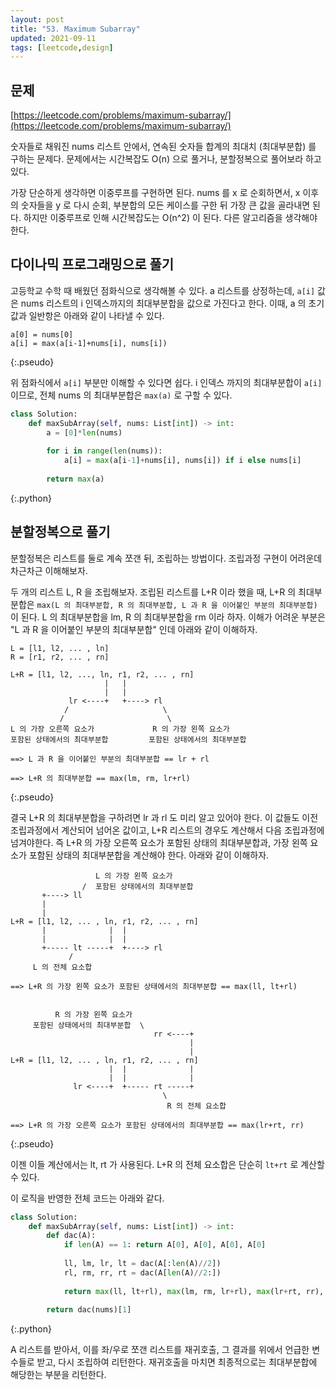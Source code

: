 ```yaml
---
layout: post
title: "53. Maximum Subarray"
updated: 2021-09-11
tags: [leetcode,design]
---
```


## 문제

[https://leetcode.com/problems/maximum-subarray/](https://leetcode.com/problems/maximum-subarray/)

숫자들로 채워진 nums 리스트 안에서, 연속된 숫자들 합계의 최대치 (최대부분합) 를 구하는 문제다. 문제에서는 시간복잡도 O(n) 으로 풀거나, 분할정복으로 풀어보라 하고있다.

가장 단순하게 생각하면 이중루프를 구현하면 된다. nums 를 x 로 순회하면서, x 이후의 숫자들을 y 로 다시 순회, 부분합의 모든 케이스를 구한 뒤 가장 큰 값을 골라내면 된다. 하지만 이중루프로 인해 시간복잡도는 O(n^2) 이 된다. 다른 알고리즘을 생각해야 한다.

## 다이나믹 프로그래밍으로 풀기

고등학교 수학 때 배웠던 점화식으로 생각해볼 수 있다. a 리스트를 상정하는데, `a[i]` 값은 nums 리스트의 i 인덱스까지의 최대부분합을 값으로 가진다고 한다. 이때, a 의 초기값과 일반항은 아래와 같이 나타낼 수 있다.

```plaintext
a[0] = nums[0]
a[i] = max(a[i-1]+nums[i], nums[i])
```
{:.pseudo}

위 점화식에서 `a[i]` 부분만 이해할 수 있다면 쉽다. i 인덱스 까지의 최대부분합이 `a[i]` 이므로, 전체 nums 의 최대부분합은 `max(a)` 로 구할 수 있다.

```python
class Solution:
    def maxSubArray(self, nums: List[int]) -> int:
        a = [0]*len(nums)
        
        for i in range(len(nums)):
            a[i] = max(a[i-1]+nums[i], nums[i]) if i else nums[i]
            
        return max(a)
```
{:.python}

## 분할정복으로 풀기

분할정복은 리스트를 둘로 계속 쪼갠 뒤, 조립하는 방법이다. 조립과정 구현이 어려운데 차근차근 이해해보자. 

두 개의 리스트 L, R 을 조립해보자. 조립된 리스트를 L+R 이라 했을 때, L+R 의 최대부분합은 `max(L 의 최대부분합, R 의 최대부분합, L 과 R 을 이어붙인 부분의 최대부분합)` 이 된다. L 의 최대부분합을 lm, R 의 최대부분합을 rm 이라 하자. 이해가 어려운 부분은 "L 과 R 을 이어붙인 부분의 최대부분합" 인데 아래와 같이 이해하자.

```plaintext
L = [l1, l2, ... , ln]
R = [r1, r2, ... , rn]

L+R = [l1, l2, ..., ln, r1, r2, ... , rn]
                     |   |
                     |   |
             lr <----+   +----> rl
            /                     \
           /                       \
L 의 가장 오른쪽 요소가             R 의 가장 왼쪽 요소가
포함된 상태에서의 최대부분합         포함된 상태에서의 최대부분합

==> L 과 R 을 이어붙인 부분의 최대부분합 == lr + rl

==> L+R 의 최대부분합 == max(lm, rm, lr+rl)
```
{:.pseudo}

결국 L+R 의 최대부분합을 구하려면 lr 과 rl 도 미리 알고 있어야 한다. 이 값들도 이전 조립과정에서 계산되어 넘어온 값이고, L+R 리스트의 경우도 계산해서 다음 조립과정에 넘겨야한다. 즉 L+R 의 가장 오른쪽 요소가 포함된 상태의 최대부분합과, 가장 왼쪽 요소가 포함된 상태의 최대부분합을 계산해야 한다. 아래와 같이 이해하자.

```plaintext
                   L 의 가장 왼쪽 요소가 
                /  포함된 상태에서의 최대부분합    
       +----> ll  
       |            
       |
L+R = [l1, l2, ... , ln, r1, r2, ... , rn]
       |              |  |    
       |              |  |
       +----- lt -----+  +----> rl
             /
     L 의 전체 요소합

==> L+R 의 가장 왼쪽 요소가 포함된 상태에서의 최대부분합 == max(ll, lt+rl)


          R 의 가장 왼쪽 요소가 
     포함된 상태에서의 최대부분합  \ 
                                rr <----+
                                        |
                                        |
L+R = [l1, l2, ... , ln, r1, r2, ... , rn]
                      |  |              |
                      |  |              |
              lr <----+  +----- rt -----+
                                  \
                                   R 의 전체 요소합

==> L+R 의 가장 오른쪽 요소가 포함된 상태에서의 최대부분합 == max(lr+rt, rr)
```
{:.pseudo}

이젠 이들 계산에서는 lt, rt 가 사용된다. L+R 의 전체 요소합은 단순히 `lt+rt` 로 계산할 수 있다.

이 로직을 반영한 전체 코드는 아래와 같다.

```python
class Solution:
    def maxSubArray(self, nums: List[int]) -> int:
        def dac(A):
            if len(A) == 1: return A[0], A[0], A[0], A[0]
            
            ll, lm, lr, lt = dac(A[:len(A)//2])
            rl, rm, rr, rt = dac(A[len(A)//2:])
            
            return max(ll, lt+rl), max(lm, rm, lr+rl), max(lr+rt, rr), lt+rt
        
        return dac(nums)[1]
```
{:.python}

A 리스트를 받아서, 이를 좌/우로 쪼갠 리스트를 재귀호출, 그 결과를 위에서 언급한 변수들로 받고, 다시 조립하여 리턴한다. 재귀호출을 마치면 최종적으로는 최대부분합에 해당한는 부분을 리턴한다.
